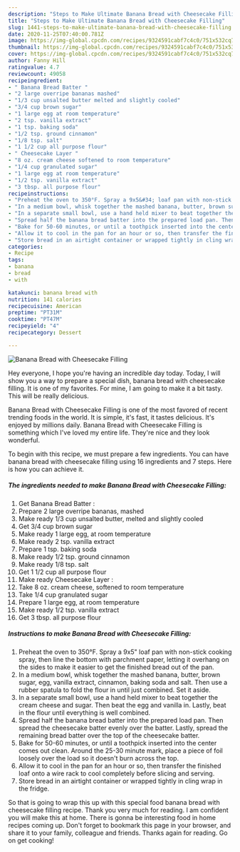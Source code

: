 ```yaml
---
description: "Steps to Make Ultimate Banana Bread with Cheesecake Filling"
title: "Steps to Make Ultimate Banana Bread with Cheesecake Filling"
slug: 1441-steps-to-make-ultimate-banana-bread-with-cheesecake-filling
date: 2020-11-25T07:40:00.781Z
image: https://img-global.cpcdn.com/recipes/9324591cabf7c4c0/751x532cq70/banana-bread-with-cheesecake-filling-recipe-main-photo.jpg
thumbnail: https://img-global.cpcdn.com/recipes/9324591cabf7c4c0/751x532cq70/banana-bread-with-cheesecake-filling-recipe-main-photo.jpg
cover: https://img-global.cpcdn.com/recipes/9324591cabf7c4c0/751x532cq70/banana-bread-with-cheesecake-filling-recipe-main-photo.jpg
author: Fanny Hill
ratingvalue: 4.7
reviewcount: 49058
recipeingredient:
- " Banana Bread Batter "
- "2 large overripe bananas mashed"
- "1/3 cup unsalted butter melted and slightly cooled"
- "3/4 cup brown sugar"
- "1 large egg at room temperature"
- "2 tsp. vanilla extract"
- "1 tsp. baking soda"
- "1/2 tsp. ground cinnamon"
- "1/8 tsp. salt"
- "1 1/2 cup all purpose flour"
- " Cheesecake Layer "
- "8 oz. cream cheese softened to room temperature"
- "1/4 cup granulated sugar"
- "1 large egg at room temperature"
- "1/2 tsp. vanilla extract"
- "3 tbsp. all purpose flour"
recipeinstructions:
- "Preheat the oven to 350°F. Spray a 9x5&#34; loaf pan with non-stick cooking spray, then line the bottom with parchment paper, letting it overhang on the sides to make it easier to get the finished bread out of the pan."
- "In a medium bowl, whisk together the mashed banana, butter, brown sugar, egg, vanilla extract, cinnamon, baking soda and salt. Then use a rubber spatula to fold the flour in until just combined. Set it aside."
- "In a separate small bowl, use a hand held mixer to beat together the cream cheese and sugar. Then beat the egg and vanilla in. Lastly, beat in the flour until everything is well combined."
- "Spread half the banana bread batter into the prepared load pan. Then spread the cheesecake batter evenly over the batter. Lastly, spread the remaining bread batter over the top of the cheesecake batter."
- "Bake for 50-60 minutes, or until a toothpick inserted into the center comes out clean. Around the 25-30 minute mark, place a piece of foil loosely over the load so it doesn&#39;t burn across the top."
- "Allow it to cool in the pan for an hour or so, then transfer the finished loaf onto a wire rack to cool completely before slicing and serving."
- "Store bread in an airtight container or wrapped tightly in cling wrap in the fridge."
categories:
- Recipe
tags:
- banana
- bread
- with

katakunci: banana bread with 
nutrition: 141 calories
recipecuisine: American
preptime: "PT31M"
cooktime: "PT47M"
recipeyield: "4"
recipecategory: Dessert

---
```



![Banana Bread with Cheesecake Filling](https://img-global.cpcdn.com/recipes/9324591cabf7c4c0/751x532cq70/banana-bread-with-cheesecake-filling-recipe-main-photo.jpg)

Hey everyone, I hope you're having an incredible day today. Today, I will show you a way to prepare a special dish, banana bread with cheesecake filling. It is one of my favorites. For mine, I am going to make it a bit tasty. This will be really delicious.

Banana Bread with Cheesecake Filling is one of the most favored of recent trending foods in the world. It is simple, it's fast, it tastes delicious. It's enjoyed by millions daily. Banana Bread with Cheesecake Filling is something which I've loved my entire life. They're nice and they look wonderful.




To begin with this recipe, we must prepare a few ingredients. You can have banana bread with cheesecake filling using 16 ingredients and 7 steps. Here is how you can achieve it.

<!--inarticleads1-->

##### The ingredients needed to make Banana Bread with Cheesecake Filling:

1. Get  Banana Bread Batter :
1. Prepare 2 large overripe bananas, mashed
1. Make ready 1/3 cup unsalted butter, melted and slightly cooled
1. Get 3/4 cup brown sugar
1. Make ready 1 large egg, at room temperature
1. Make ready 2 tsp. vanilla extract
1. Prepare 1 tsp. baking soda
1. Make ready 1/2 tsp. ground cinnamon
1. Make ready 1/8 tsp. salt
1. Get 1 1/2 cup all purpose flour
1. Make ready  Cheesecake Layer :
1. Take 8 oz. cream cheese, softened to room temperature
1. Take 1/4 cup granulated sugar
1. Prepare 1 large egg, at room temperature
1. Make ready 1/2 tsp. vanilla extract
1. Get 3 tbsp. all purpose flour




<!--inarticleads2-->

##### Instructions to make Banana Bread with Cheesecake Filling:

1. Preheat the oven to 350°F. Spray a 9x5&#34; loaf pan with non-stick cooking spray, then line the bottom with parchment paper, letting it overhang on the sides to make it easier to get the finished bread out of the pan.
1. In a medium bowl, whisk together the mashed banana, butter, brown sugar, egg, vanilla extract, cinnamon, baking soda and salt. Then use a rubber spatula to fold the flour in until just combined. Set it aside.
1. In a separate small bowl, use a hand held mixer to beat together the cream cheese and sugar. Then beat the egg and vanilla in. Lastly, beat in the flour until everything is well combined.
1. Spread half the banana bread batter into the prepared load pan. Then spread the cheesecake batter evenly over the batter. Lastly, spread the remaining bread batter over the top of the cheesecake batter.
1. Bake for 50-60 minutes, or until a toothpick inserted into the center comes out clean. Around the 25-30 minute mark, place a piece of foil loosely over the load so it doesn&#39;t burn across the top.
1. Allow it to cool in the pan for an hour or so, then transfer the finished loaf onto a wire rack to cool completely before slicing and serving.
1. Store bread in an airtight container or wrapped tightly in cling wrap in the fridge.




So that is going to wrap this up with this special food banana bread with cheesecake filling recipe. Thank you very much for reading. I am confident you will make this at home. There is gonna be interesting food in home recipes coming up. Don't forget to bookmark this page in your browser, and share it to your family, colleague and friends. Thanks again for reading. Go on get cooking!
